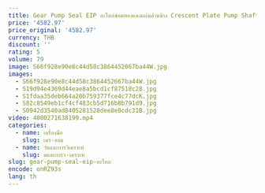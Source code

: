 ```yaml
---
title: Gear Pump Seal EIP อะไหล่ซ่อมทองแดงแผ่นด้านข้าง Crescent Plate Pump Shaft
price: '4582.97'
price_original: '4582.97'
currency: THB
discount: ''
rating: 5
volume: 79
image: S66f928e90e8c44d58c3864452667ba44W.jpg
images:
  - S66f928e90e8c44d58c3864452667ba44W.jpg
  - S19d94e4369d44eae8a5bcd1cf87518c28.jpg
  - S1fdaa35deb664a20b759377fce4c77dcK.jpg
  - S82c8549eb1cf4cf483cb5d716b8b791d9.jpg
  - S0942d3540ad8405281528dee8e0cdc31B.jpg
video: 4000271638199.mp4
categories:
  - name: เครื่องมือ
    slug: เคร-องม
  - name: วัดและการวิเคราะห์
    slug: ดและการว-เคราะห
slug: gear-pump-seal-eip-อะไหล
encode: onRZ93s
lang: th
---
```

  